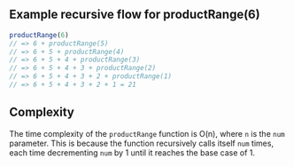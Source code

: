 ## Example recursive flow for productRange(6)

```typescript
productRange(6)
// => 6 + productRange(5)
// => 6 + 5 + productRange(4)
// => 6 + 5 + 4 + productRange(3)
// => 6 + 5 + 4 + 3 + productRange(2)
// => 6 + 5 + 4 + 3 + 2 + productRange(1)
// => 6 + 5 + 4 + 3 + 2 + 1 = 21
```

## Complexity

The time complexity of the `productRange` function is O(n), where `n` is the `num` parameter. This is because the function recursively calls itself `num` times, each time decrementing `num` by 1 until it reaches the base case of 1.
